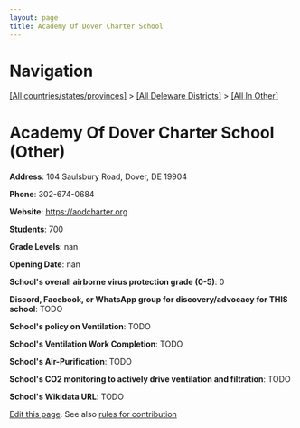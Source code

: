 ```yaml
---
layout: page
title: Academy Of Dover Charter School
---
```

# Navigation

[[All countries/states/provinces]](../../..) > [[All Deleware Districts]](../..) > [[All In Other]](..)

# Academy Of Dover Charter School (Other)

**Address**: 104 Saulsbury Road, Dover, DE 19904

**Phone**: 302-674-0684

**Website**: <https://aodcharter.org>

**Students**: 700

**Grade Levels**: nan

**Opening Date**: nan

**School's overall airborne virus protection grade (0-5)**: 0

**Discord, Facebook, or WhatsApp group for discovery/advocacy for THIS school**: TODO

**School's policy on Ventilation**: TODO

**School's Ventilation Work Completion**: TODO

**School's Air-Purification**: TODO

**School's CO2 monitoring to actively drive ventilation and filtration**: TODO

**School's Wikidata URL**: TODO


[Edit this page](https://github.com/ventilate-schools/DE/edit/main/./Other/Academy_Of_Dover_Charter_School.md). See also [rules for contribution](../../../contribution-rules/)